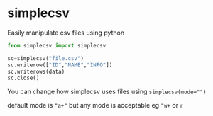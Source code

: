 # simplecsv

Easily manipulate csv files using python

```python
from simplecsv import simplecsv

sc=simplecsv("file.csv")
sc.writerow(["ID","NAME","INFO"])
sc.writerows(data)
sc.close()
```

You can change how simplecsv uses files using `simplecsv(mode="")`

default mode is `"a+"` but any mode is acceptable eg `"w+` or `r`
